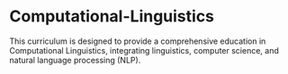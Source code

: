 # Computational-Linguistics
This curriculum is designed to provide a comprehensive education in Computational Linguistics, integrating linguistics, computer science, and natural language processing (NLP).
